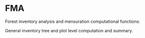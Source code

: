 # FMA
Forest inventory analysis and mensuration computational functions: 

General inventory tree and plot level computation and summary.

